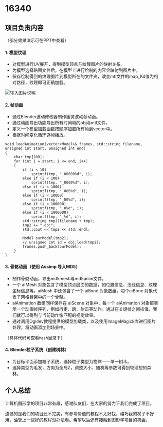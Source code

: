 # 16340
## 项目负责内容
（部分效果演示可在PPT中查看）
#### 1. 模型纹理
- 对模型进行UV展开，得到模型顶点与纹理图片的映射关系。
- 为模型选择贴图文件后，在模型上进行绘制的内容会映射到图片中。
- 保存绘制得到的纹理图片到模型所在的文件夹，改变mtl文件的map_Kd值为相对路径，纹理即可正确加载。

![输入图片说明](https://images.gitee.com/uploads/images/2019/0719/182938_bef8fcd3_2165057.png "屏幕截图.png")
#### 2. 帧动画
- 通过Blender波动修改器制作幽灵波动帧动画。
- 通过动画导出功能导出所有时间帧的obj与mtl文件。
- 定义一个模型加载函数按顺序加载所有帧到vector<Model>中。
- 根据时间变化循环逐帧播放。

```
void loadAnimation(vector<Model>& frames, std::string filename, unsigned int start, unsigned int end)
{
	char tmp[200];
	for (int i = start; i <= end; i++)
	{
		if (i < 10)
			sprintf(tmp, "_00000%d", i);
		else if (i < 100)
			sprintf(tmp, "_0000%d", i);
		else if (i < 1000)
			sprintf(tmp, "_000%d", i);
		else if (i < 10000)
			sprintf(tmp, "_00%d", i);
		else if (i < 100000)
			sprintf(tmp, "_0%d", i);
		else if (i < 1000000)
			sprintf(tmp, "_%d", i);
		std::string tmp2(filename + tmp);
		tmp2 += ".obj";
		std::cout << tmp2 << std::endl;

		Model ourModel(tmp2);
		// unsigned int id = obj.load(tmp2);
		frames.push_back(ourModel);
	}
}

```
#### 3. 骨骼动画（使用 Assimp 导入MD5）
- 制作骨骼动画，导出md5mesh与md5anim文件。
- 一个 aiMesh 对象包含了模型顶点层面的数据，如位置信息、法线信息、纹理坐标信息等。aiMesh 中还包含了一个 aiBone 对象数组。每个aiBone 对象代表了网格骨架中的一个骨骼。
- aiAnimation 数组同样保存在 aiScene 对象中，每一个 aiAnimation 对象都表示一个动画帧序列，例如行走、跑、射击等动作。通过在关键帧之间插值，我们就可以得到与当前动作像匹配的视觉效果。
- 通过调用Ogldev教程提供的模型加载类，以及使用ImageMagick库进行图片处理，将动画添加到场景中。

（具体代码可查看`Mesh`目录下）
#### 4. Blender粒子系统（创建树林）
- 为目标平面添加粒子系统，选择粒子类型为物体——单一树木。
- 选择类型为毛发，方向为全局Z，调整大小、随机等参数可得到较理想的森林。

## 个人总结  
计算机图形学的项目非常有趣，感谢队友们，在大家的努力下我们完成了项目。

遗憾的是我们的项目还不完美，有参考价值的教程不太好找，碰巧我的梯子不好用，油管上一些好的教程没办法看。希望以后还有接触到图形学项目的机会。

